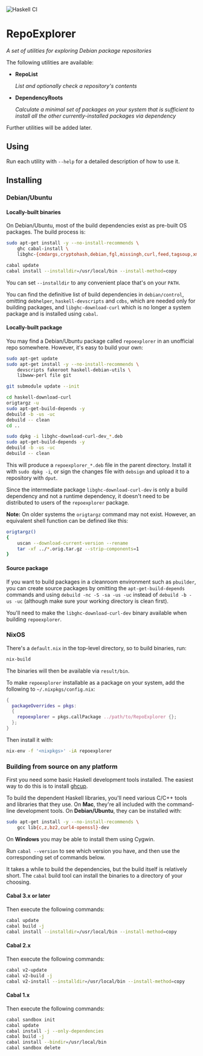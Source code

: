 ![Haskell CI](https://github.com/neilmayhew/RepoExplorer/workflows/Haskell%20CI/badge.svg)

RepoExplorer
============

*A set of utilities for exploring Debian package repositories*

The following utilities are available:

* **RepoList**

  *List and optionally check a repository's contents*

* **DependencyRoots**

  *Calculate a minimal set of packages on your system that is sufficient to
install all the other currently-installed packages via dependency*

Further utilities will be added later.

Using
-----

Run each utility with `--help` for a detailed description of how to use it.

Installing
----------

### Debian/Ubuntu

#### Locally-built binaries

On Debian/Ubuntu, most of the build dependencies exist as pre-built OS packages. The build process is:

```Bash
sudo apt-get install -y --no-install-recommends \
	ghc cabal-install \
	libghc-{cmdargs,cryptohash,debian,fgl,missingh,curl,feed,tagsoup,xml}-dev

cabal update
cabal install --installdir=/usr/local/bin --install-method=copy
```

You can set `--installdir` to any convenient place that's on your `PATH`.

You can find the definitive list of build dependencies in `debian/control`, omitting `debhelper`, `haskell-devscripts` and `cdbs`, which are needed only for building packages, and `libghc-download-curl` which is no longer a system package and is installed using `cabal`.

#### Locally-built package

You may find a Debian/Ubuntu package called `repoexplorer` in an unofficial repo somewhere. However, it's easy to build your own:

```Bash
sudo apt-get update
sudo apt-get install -y --no-install-recommends \
	devscripts fakeroot haskell-debian-utils \
	libwww-perl file git

git submodule update --init

cd haskell-download-curl
origtargz -u
sudo apt-get-build-depends -y
debuild -b -us -uc
debuild -- clean
cd ..

sudo dpkg -i libghc-download-curl-dev_*.deb
sudo apt-get-build-depends -y
debuild -b -us -uc
debuild -- clean
```

This will produce a `repoexplorer_*.deb` file in the parent directory. Install it with `sudo dpkg -i`, or sign the changes file with `debsign` and upload it to a repository with `dput`.

Since the intermediate package `libghc-download-curl-dev` is only a build dependency and not a runtime dependency, it doesn't need to be distributed to users of the `repoexplorer` package.

**Note:** On older systems the `origtargz` command may not exist. However, an equivalent shell function can be defined like this:

```Bash
origtargz()
{
	uscan --download-current-version --rename
	tar -xf ../*.orig.tar.gz --strip-components=1
}
```

#### Source package

If you want to build packages in a cleanroom environment such as `pbuilder`, you can create source packages by omitting the `apt-get-build-depends` commands and using `debuild -nc -S -sa -us -uc` instead of `debuild -b -us -uc` (although make sure your working directory is clean first).

You'll need to make the `libghc-download-curl-dev` binary available when building `repoexplorer`.

### NixOS

There's a `default.nix` in the top-level directory, so to build binaries, run:

```Bash
nix-build
```

The binaries will then be available via `result/bin`.

To make `repoexplorer` installable as a package on your system, add the following to `~/.nixpkgs/config.nix`:

```Nix
{
  packageOverrides = pkgs:
  {
    repoexplorer = pkgs.callPackage ../path/to/RepoExplorer {};
  };
}
```

Then install it with:

```Bash
nix-env -f '<nixpkgs>' -iA repoexplorer
```

### Building from source on any platform

First you need some basic Haskell development tools installed. The easiest way to do this is to install [ghcup](https://www.haskell.org/ghcup/).

To build the dependent Haskell libraries, you'll need various C/C++ tools and libraries that they use. On **Mac**, they're all included with the command-line development tools. On **Debian/Ubuntu**, they can be installed with:

```Bash
sudo apt-get install -y --no-install-recommends \
	gcc lib{c,z,bz2,curl4-openssl}-dev
```

On **Windows** you may be able to install them using Cygwin.

Run `cabal --version` to see which version you have, and then use the corresponding set of commands below.

It takes a while to build the dependencies, but the build itself is relatively short. The `cabal` build tool can install the binaries to a directory of your choosing.

#### Cabal 3.x or later

Then execute the following commands:

```Bash
cabal update
cabal build -j
cabal install --installdir=/usr/local/bin --install-method=copy
```

#### Cabal 2.x

Then execute the following commands:

```Bash
cabal v2-update
cabal v2-build -j
cabal v2-install --installdir=/usr/local/bin --install-method=copy
```

#### Cabal 1.x

Then execute the following commands:

```Bash
cabal sandbox init
cabal update
cabal install -j --only-dependencies
cabal build -j
cabal install --bindir=/usr/local/bin
cabal sandbox delete
```
